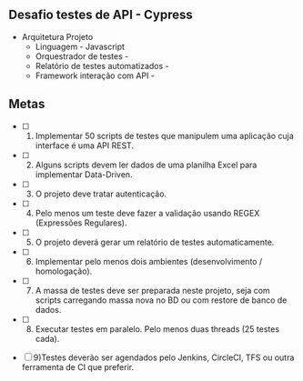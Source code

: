 ## Desafio testes de API - Cypress

- Arquitetura Projeto
	- Linguagem		- Javascript
	- Orquestrador de testes - 
	- Relatório de testes automatizados - 
	- Framework interação com API - 

## Metas

- [ ]	1) Implementar 50 scripts de testes que manipulem uma aplicação cuja interface é uma API REST. 
 
- [ ]	2) Alguns scripts devem ler dados de uma planilha Excel para implementar Data-Driven.

- [ ]	3) O projeto deve tratar autenticação.

- [ ]	4) Pelo menos um teste deve fazer a validação usando REGEX (Expressões Regulares).

- [ ]	5) O projeto deverá gerar um relatório de testes automaticamente.

- [ ]	6) Implementar pelo menos dois ambientes (desenvolvimento / homologação).

- [ ]	7) A massa de testes deve ser preparada neste projeto, seja com scripts carregando massa nova no BD ou com restore de banco de dados.

- [ ]	8) Executar testes em paralelo. Pelo menos duas threads (25 testes cada).

- [ ]	9)Testes deverão ser agendados pelo Jenkins, CircleCI, TFS ou outra ferramenta de CI que preferir.
 

